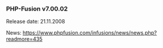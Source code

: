 ### PHP-Fusion v7.00.02
Release date: 21.11.2008

News: https://www.phpfusion.com/infusions/news/news.php?readmore=435
